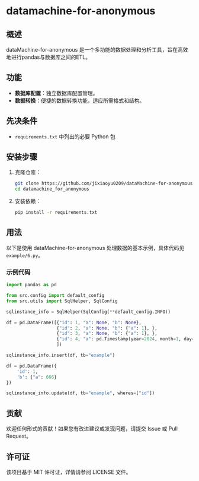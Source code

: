 # datamachine-for-anonymous

## 概述

dataMachine-for-anonymous 是一个多功能的数据处理和分析工具，旨在高效地进行pandas与数据库之间的ETL。

## 功能

- **数据库配置**：独立数据库配置管理。
- **数据转换**：便捷的数据转换功能，适应所需格式和结构。


## 先决条件
- `requirements.txt` 中列出的必要 Python 包

## 安装步骤

1. 克隆仓库：
   ```bash
   git clone https://github.com/jixiaoyu0209/dataMachine-for-anonymous.git
   cd datamachine_for_anonymous
   ```

2. 安装依赖：
   ```bash
   pip install -r requirements.txt
   ```

## 用法

以下是使用 dataMachine-for-anonymous 处理数据的基本示例，具体代码见 `example/6.py`。

### 示例代码

```python
import pandas as pd

from src.config import default_config
from src.utils import SqlHelper, SqlConfig

sqlinstance_info = SqlHelper(SqlConfig(**default_config.INFO))

df = pd.DataFrame([{"id": 1, "a": None, "b": None},
                   {"id": 2, "a": None, "b": {"a": 1}, },
                   {"id": 3, "a": None, "b": {"a": 1}, },
                   {"id": 4, "a": pd.Timestamp(year=2024, month=1, day=31, hour=12, minute=30), "b": {"a": 1}},
                   ])

sqlinstance_info.insert(df, tb="example")

df = pd.DataFrame({
    'id': 1,
    'b': {"a": 666}
})

sqlinstance_info.update(df, tb="example", wheres=["id"])
```


## 贡献

欢迎任何形式的贡献！如果您有改进建议或发现问题，请提交 Issue 或 Pull Request。

## 许可证

该项目基于 MIT 许可证，详情请参阅 LICENSE 文件。